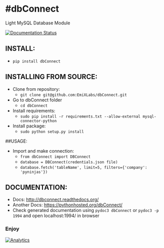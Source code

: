 #dbConnect
===
Light MySQL Database Module

[![Documentation Status](https://readthedocs.org/projects/dbconnect/badge/?version=latest)](https://readthedocs.org/projects/dbconnect/?badge=latest)

## INSTALL:
* ``pip install dbConnect``

## INSTALLING FROM SOURCE:
* Clone from repository:
  - ``git clone git@github.com:EmiXLabs/dbConnect.git``
* Go to dbConnect folder
  - ``cd dbConnect``
* Install requirements:
  - ```sudo pip install -r requirements.txt --allow-external mysql-connector-python```
* Install package:
  - ``sudo python setup.py install``

##USAGE:
* Import and make connection:
    - ``from dbConnect import DBConnect``
    - ``database = DBConnect(credentials.json file)``
    - ``database.fetch('tableName', limit=5, filters={'company': 'pyninjas'})``

## DOCUMENTATION:
* Docs: http://dbconnect.readthedocs.org/
* Another Docs: https://pythonhosted.org/dbConnect/
* Check generated documentation using ``pydoc3 dbConnect`` or ``pydoc3 -p 1994`` and open localhost:1994/ in browser

### Enjoy

[![Analytics](https://ga-beacon.appspot.com/UA-36541010-2/dbConnect/Readme)](http://www.mastizada.com)
